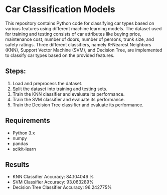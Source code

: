 # Car Classification Models

This repository contains Python code for classifying car types based on various features using different machine learning models. The dataset used for training and testing consists of car attributes like buying price, maintenance cost, number of doors, number of persons, trunk size, and safety ratings. Three different classifiers, namely K-Nearest Neighbors (KNN), Support Vector Machine (SVM), and Decision Tree, are implemented to classify car types based on the provided features.

## Steps:
1. Load and preprocess the dataset.
2. Split the dataset into training and testing sets.
3. Train the KNN classifier and evaluate its performance.
4. Train the SVM classifier and evaluate its performance.
5. Train the Decision Tree classifier and evaluate its performance.

## Requirements
- Python 3.x
- numpy
- pandas
- scikit-learn

## Results
- KNN Classifier Accuracy: 84.104046 %
- SVM Classifier Accuracy: 93.063289%
- Decision Tree Classifier Accuracy: 96.242775%

